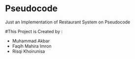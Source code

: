 # Pseudocode
Just an Implementation of Restaurant System on Pseudocode


#This Project is Created by :

* Muhammad Akbar
* Faqih Mahira Imron
* Risqi Khoirunisa
